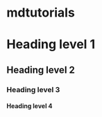 # mdtutorials
# Heading level 1

<h2>Heading level 2</h2>

<h3>Heading level 3</h3>

<h4>Heading level 4</h4>
